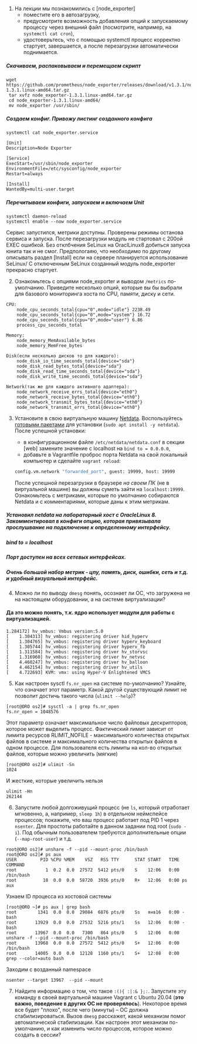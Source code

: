  1. На лекции мы познакомились с [node_exporter]
    * поместите его в автозагрузку,
    * предусмотрите возможность добавления опций к запускаемому процессу через внешний файл (посмотрите, например, на `systemctl cat cron`),
    * удостоверьтесь, что с помощью systemctl процесс корректно стартует, завершается, а после перезагрузки автоматически поднимается.
   
 #####  Скачиваем, распаковываем и перемещаем скрипт
 
```
wget https://github.com/prometheus/node_exporter/releases/download/v1.3.1/node_exporter-1.3.1.linux-amd64.tar.gz
 tar xvfz node_exporter-1.3.1.linux-amd64.tar.gz
 cd node_exporter-1.3.1.linux-amd64/
 mv node_exporter /usr/sbin/
```
 ##### Создаем конфиг. Привожу листинг созданного конфига
 
```/etc/systemd/system/node_exporter.service
systemctl cat node_exporter.service

[Unit]
Description=Node Exporter

[Service]
ExecStart=/usr/sbin/node_exporter
EnvironmentFile=/etc/sysconfig/node_exporter
Restart=always

[Install]
WantedBy=multi-user.target
```
##### Перечитываем конфиги, запускаем и включаем Unit
```  
systemctl daemon-reload
systemctl enable --now node_exporter.service
```

Сервис запустился, метрики доступны. 
Проверены режимы останова сервиса и запуска. 
После перезагрузки модуль не стартовал с 200ой EXEC ошибкой. Без отклбчения SeLinux на OraclLinux8 добиться запуска юнита так и не смог. Предпологаяю, что необходимо по другому описывать раздел [Install] если на сервере планируется использование SeLinux/
С отключенным SeLinux созданный модуль node_exporter прекрасно стартует. 

2. Ознакомьтесь с опциями node_exporter и выводом `/metrics` по-умолчанию. Приведите несколько опций, которые вы бы выбрали для базового мониторинга хоста по CPU, памяти, диску и сети.
```
CPU:
    node_cpu_seconds_total{cpu="0",mode="idle"} 2238.49
    node_cpu_seconds_total{cpu="0",mode="system"} 16.72
    node_cpu_seconds_total{cpu="0",mode="user"} 6.86
    process_cpu_seconds_total
    
Memory:
    node_memory_MemAvailable_bytes 
    node_memory_MemFree_bytes
    
Disk(если несколько дисков то для каждого):
    node_disk_io_time_seconds_total{device="sda"} 
    node_disk_read_bytes_total{device="sda"} 
    node_disk_read_time_seconds_total{device="sda"} 
    node_disk_write_time_seconds_total{device="sda"}
    
Network(так же для каждого активного адаптера):
    node_network_receive_errs_total{device="eth0"} 
    node_network_receive_bytes_total{device="eth0"} 
    node_network_transmit_bytes_total{device="eth0"}
    node_network_transmit_errs_total{device="eth0"}
```
3. Установите в свою виртуальную машину [Netdata](https://github.com/netdata/netdata). Воспользуйтесь [готовыми пакетами](https://packagecloud.io/netdata/netdata/install) для установки (`sudo apt install -y netdata`). После успешной установки:
    * в конфигурационном файле `/etc/netdata/netdata.conf` в секции [web] замените значение с localhost на `bind to = 0.0.0.0`,
    * добавьте в Vagrantfile проброс порта Netdata на свой локальный компьютер и сделайте `vagrant reload`:

    ```bash
    config.vm.network "forwarded_port", guest: 19999, host: 19999
    ```

    После успешной перезагрузки в браузере *на своем ПК* (не в виртуальной машине) вы должны суметь зайти на `localhost:19999`. Ознакомьтесь с метриками, которые по умолчанию собираются Netdata и с комментариями, которые даны к этим метрикам.
    
 
 
##### Установил netdata на лабораторный хост с OracleLinux 8. Закомментировал в конфиги опцию, которая привязывала прослушвание на подключение к определенному интерфейсу.
##### bind to = localhost
##### Порт доступен на всех сетевых интерфейсах. 
##### Очень большой набор метрик - цпу, память, диск, ошибки, сеть и т.д. и удобный визуальный интерфейс. 

4. Можно ли по выводу `dmesg` понять, осознает ли ОС, что загружена не на настоящем оборудовании, а на системе виртуализации?
#### Да это можно понять, т.к. ядро использует модули для работы с виртуализацией.  
   ````
   1.284172] hv_vmbus: Vmbus version:5.0
[    1.304313] hv_vmbus: registering driver hid_hyperv
[    1.304765] hv_vmbus: registering driver hyperv_keyboard
[    1.305744] hv_vmbus: registering driver hyperv_fb
[    1.311584] hv_vmbus: registering driver hv_storvsc
[    1.316960] hv_vmbus: registering driver hv_netvsc
[    4.460247] hv_vmbus: registering driver hv_balloon
[    4.462154] hv_vmbus: registering driver hv_utils
[    4.722693] KVM: vmx: using Hyper-V Enlightened VMCS

````

5. Как настроен sysctl `fs.nr_open` на системе по-умолчанию? Узнайте, что означает этот параметр. Какой другой существующий лимит не позволит достичь такого числа (`ulimit --help`)?
```
[root@ORO os2]# sysctl -a | grep fs.nr_open
fs.nr_open = 1048576
```
Этот параметр означает максимальное число файловых дескрипторов, которое может выделить процесс. Фактический лимит зависит от лимита ресурсов RLIMIT_NOFILE - максимального количества открытых файлов в системе и максимального количества открытых файлов в одном процессе. 
Для пользователя есть лимиты на кол-во открытых файлов, которые можно увеличить (мягкие)
```
[root@ORO os2]# ulimit -Sn
1024
```
И жесткие, которые увеличить нельзя
```
ulimit -Hn
262144
```

6. Запустите любой долгоживущий процесс (не `ls`, который отработает мгновенно, а, например, `sleep 1h`) в отдельном неймспейсе процессов; покажите, что ваш процесс работает под PID 1 через `nsenter`. Для простоты работайте в данном задании под root (`sudo -i`). Под обычным пользователем требуются дополнительные опции (`--map-root-user`) и т.д.

```
root@ORO os2]# unshare -f --pid --mount-proc /bin/bash
root@ORO os2]# ps aux
USER         PID %CPU %MEM    VSZ   RSS TTY      STAT START   TIME COMMAND
root           1  0.2  0.0  27572  5412 pts/0    S    12:06   0:00 /bin/bash
root          18  0.0  0.0  58720  3936 pts/0    R+   12:06   0:00 ps aux
```
Узнаем ID процесса из хостовой системы
```
[root@ORO ~]# ps aux | grep bash
root        1341  0.0  0.0  29084  6876 pts/0    Ss   янв16   0:00 -bash
root       13929  0.0  0.0  27532  5216 pts/1    Ss   12:06   0:00 -bash
root       13967  0.0  0.0   7300   864 pts/0    S    12:06   0:00 unshare -f --pid --mount-proc /bin/bash
root       13968  0.0  0.0  27572  5412 pts/0    S+   12:06   0:00 /bin/bash
root       14005  0.0  0.0  12128  1160 pts/1    S+   12:08   0:00 grep --color=auto bash
```

Заходим с возданный namespace
```
nsenter --target 13967  --pid --mount
 ```

7. Найдите информацию о том, что такое `:(){ :|:& };:`. Запустите эту команду в своей виртуальной машине Vagrant с Ubuntu 20.04 (**это важно, поведение в других ОС не проверялось**). Некоторое время все будет "плохо", после чего (минуты) – ОС должна стабилизироваться. Вызов `dmesg` расскажет, какой механизм помог автоматической стабилизации. Как настроен этот механизм по-умолчанию, и как изменить число процессов, которое можно создать в сессии?
